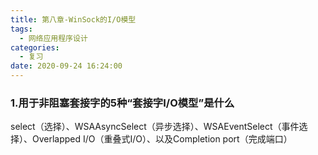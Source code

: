 ```yaml
---
title: 第八章-WinSock的I/O模型
tags:
  - 网络应用程序设计
categories:
  - 复习
date: 2020-09-24 16:24:00
---
```

### 1.用于非阻塞套接字的5种“套接字I/O模型”是什么
select（选择）、WSAAsyncSelect（异步选择）、WSAEventSelect（事件选择）、Overlapped I/O（重叠式I/O）、以及Completion port（完成端口）